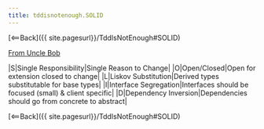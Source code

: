 ```yaml
---
title: tddisnotenough.SOLID
---
```

[<==Back]({{ site.pagesurl}}/TddIsNotEnough#SOLID)

[From Uncle Bob](http://butunclebob.com/ArticleS.UncleBob.PrinciplesOfOod)

|S|Single Responsibility|Single Reason to Change|
|O|Open/Closed|Open for extension closed to change|
|L|Liskov Substitution|Derived types substitutable for base types|
|I|Interface Segregation|Interfaces should be focused (small) & client specific|
|D|Dependency Inversion|Dependencies should go from concrete to abstract|

[<==Back]({{ site.pagesurl}}/TddIsNotEnough#SOLID)
